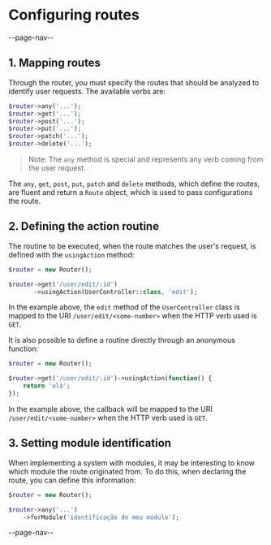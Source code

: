 # Configuring routes

--page-nav--

## 1. Mapping routes

Through the router, you must specify the routes that should be analyzed to
identify user requests. The available verbs are:

```php
$router->any('...');
$router->get('...');
$router->post('...');
$router->put('...');
$router->patch('...');
$router->delete('...');
```

> Note: The `any` method is special and represents any verb coming from the user
request.

The `any`, `get`, `post`, `put`, `patch` and `delete` methods, which define the
routes, are fluent and return a `Route` object, which is used to pass configurations
the route.

## 2. Defining the action routine

The routine to be executed, when the route matches the user's request, is
defined with the `usingAction` method:

```php
$router = new Router();

$router->get('/user/edit/:id')
       ->usingAction(UserController::class, 'edit');
```

In the example above, the `edit` method of the `UserController` class is mapped
to the URI `/user/edit/<some-number>` when the HTTP verb used is `GET`.

It is also possible to define a routine directly through an anonymous function:

```php
$router = new Router();

$router->get('/user/edit/:id')->usingAction(function() {
    return 'olá';
});
```

In the example above, the callback will be mapped to the URI `/user/edit/<some-number>`
when the HTTP verb used is `GET`.

## 3. Setting module identification

When implementing a system with modules, it may be interesting to know which
module the route originated from. To do this, when declaring the route, you can
define this information:

```php
$router = new Router();

$router->any('...')
    ->forModule('identificação do meu módulo');
```

--page-nav--
